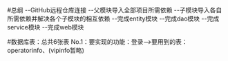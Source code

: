 #总纲
--GitHub远程仓库连接
--父模块导入全部项目所需依赖
--子模块导入各自所需依赖并解决各个子模块的相互依赖
--完成entity模块
--完成dao模块
--完成service模块
--完成web模块

  #数据库表：总共6张表
   No.1：要实现的功能：登录-->要用到的表：operatorinfo、(vipinfo暂略)